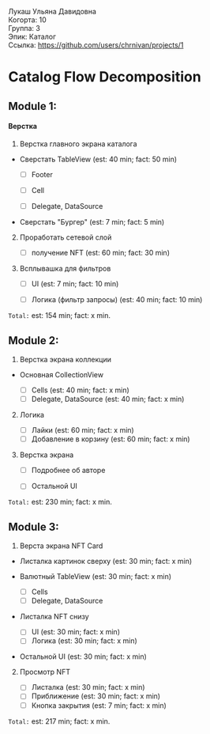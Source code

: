 Лукаш Ульяна Давидовна
<br /> Когорта: 10
<br /> Группа: 3
<br /> Эпик: Каталог
<br /> Ссылка: https://github.com/users/chrnivan/projects/1

# Catalog Flow Decomposition


## Module 1:

#### Верстка
1. Верстка главного экрана каталога
    
 - Сверстать TableView  (est: 40 min; fact: 50 min)

    - [ ] Footer
    - [ ] Cell
    - [ ] Delegate, DataSource

        
 - Сверстать "Бургер" (est: 7 min; fact: 5 min)

2. Проработать сетевой слой

    - [ ] получение NFT (est: 60 min; fact: 30 min)
3. Всплывашка для фильтров
    - [ ] UI (est: 7 min; fact: 10 min)
    - [ ] Логика (фильтр запросы)  (est: 40 min; fact: 10 min)


`Total:` est: 154 min; fact: x min.


## Module 2:
1. Верстка экрана коллекции

- Основная CollectionView

    - [ ] Cells (est: 40 min; fact: x min)
    - [ ] Delegate, DataSource (est: 40 min; fact: x min)
   
2. Логика 

    - [ ] Лайки (est: 60 min; fact: x min)
    - [ ] Добавление в корзину (est: 60 min; fact: x min)

3. Верстка экрана

    - [ ] Подробнее об авторе
    - [ ] Остальной UI


`Total:` est: 230 min; fact: x min.


## Module 3:

1. Верста экрана NFT Card

  - Листалка картинок сверху (est: 30 min; fact: x min)
  - Валютный TableView (est: 30 min; fact: x min)
  
      - [ ] Cells
      - [ ] Delegate, DataSource
  - Листалка NFT снизу
  
    - [ ] UI (est: 30 min; fact: x min)
    - [ ] Логика (est: 30 min; fact: x min)
- Остальной UI (est: 30 min; fact: x min)
2. Просмотр NFT

    - [ ] Листалка (est: 30 min; fact: x min)
    - [ ] Приближение (est: 30 min; fact: x min)
    - [ ] Кнопка закрытия (est: 7 min; fact: x min)

`Total:` est: 217 min; fact: x min.
